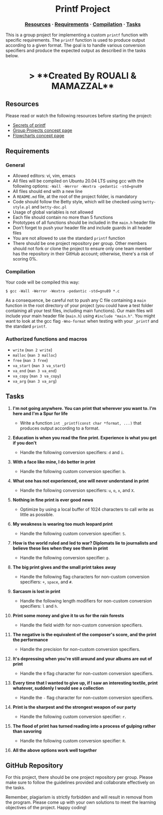 <h1 align="center">
	Printf Project 
</h1>
<h3 align="center">
	<a href="#resources">Resources</a>
	<span> · </span>
	<a href="#requirements">Requirements</a>
	<span> · </span>
	<a href="#compilation">Compilation</a>
	<span> · </span>
	<a href="#tasks">Tasks</a>
</h3>

This is a group project for implementing a custom `printf` function with specific requirements. The `printf` function is used to produce output according to a given format. The goal is to handle various conversion specifiers and produce the expected output as described in the tasks below.

<h1 align="center">
> **Created By ROUALI & MAMAZZAL**
</h1>

## Resources
Please read or watch the following resources before starting the project:

- [Secrets of printf](https://example.com/secrets-of-printf)
- [Group Projects concept page](https://example.com/group-projects)
- [Flowcharts concept page](https://example.com/flowcharts)

## Requirements

### General
- Allowed editors: vi, vim, emacs
- All files will be compiled on Ubuntu 20.04 LTS using gcc with the following options: `-Wall -Werror -Wextra -pedantic -std=gnu89`
- All files should end with a new line
- A `README.md` file, at the root of the project folder, is mandatory
- Code should follow the Betty style, which will be checked using `betty-style.pl` and `betty-doc.pl`
- Usage of global variables is not allowed
- Each file should contain no more than 5 functions
- Prototypes of all functions should be included in the `main.h` header file
- Don’t forget to push your header file and include guards in all header files
- You are not allowed to use the standard `printf` function
- There should be one project repository per group. Other members should not fork or clone the project to ensure only one team member has the repository in their GitHub account; otherwise, there's a risk of scoring 0%.

### Compilation
Your code will be compiled this way:

```shell
$ gcc -Wall -Werror -Wextra -pedantic -std=gnu89 *.c
```

As a consequence, be careful not to push any C file containing a `main` function in the root directory of your project (you could have a test folder containing all your test files, including main functions). Our main files will include your main header file (`main.h`) using `#include "main.h"`. You might want to look at the gcc flag `-Wno-format` when testing with your `_printf` and the standard `printf`.

### Authorized functions and macros
- `write` (`man 2 write`)
- `malloc` (`man 3 malloc`)
- `free` (`man 3 free`)
- `va_start` (`man 3 va_start`)
- `va_end` (`man 3 va_end`)
- `va_copy` (`man 3 va_copy`)
- `va_arg` (`man 3 va_arg`)

## Tasks

1. **I'm not going anywhere. You can print that wherever you want to. I'm here and I'm a Spur for life**
   - Write a function `int _printf(const char *format, ...)` that produces output according to a format.

2. **Education is when you read the fine print. Experience is what you get if you don't**
   - Handle the following conversion specifiers: `d` and `i`.

3. **With a face like mine, I do better in print**
   - Handle the following custom conversion specifier: `b`.

4. **What one has not experienced, one will never understand in print**
   - Handle the following conversion specifiers: `u`, `o`, `x`, and `X`.

5. **Nothing in fine print is ever good news**
   - Optimize by using a local buffer of 1024 characters to call write as little as possible.

6. **My weakness is wearing too much leopard print**
   - Handle the following custom conversion specifier: `S`.

7. **How is the world ruled and led to war? Diplomats lie to journalists and believe these lies when they see them in print**
   - Handle the following conversion specifier: `p`.

8. **The big print gives and the small print takes away**
   - Handle the following flag characters for non-custom conversion specifiers: `+`, `space`, and `#`.

9. **Sarcasm is lost in print**
   - Handle the following length modifiers for non-custom conversion specifiers: `l` and `h`.

10. **Print some money and give it to us for the rain forests**
    - Handle the field width for non-custom conversion specifiers.

11. **The negative is the equivalent of the composer's score, and the print the performance**
    - Handle the precision for non-custom conversion specifiers.

12. **It's depressing when you're still around and your albums are out of print**
    - Handle the `0` flag character for non-custom conversion specifiers.

13. **Every time that I wanted to give up, if I saw an interesting textile, print whatever, suddenly I would see a collection**
    - Handle the `-` flag character for non-custom conversion specifiers.

14. **Print is the sharpest and the strongest weapon of our party**
    - Handle the following custom conversion specifier: `r`.

15. **The flood of print has turned reading into a process of gulping rather than savoring**
    - Handle the following custom conversion specifier: `R`.

16. **All the above options work well together**

## GitHub Repository
For this project, there should be one project repository per group. Please make sure to follow the guidelines provided and collaborate effectively on the tasks.

Remember, plagiarism is strictly forbidden and will result in removal from the program. Please come up with your own solutions to meet the learning objectives of the project. Happy coding!
